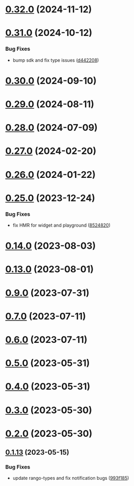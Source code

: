 # [0.32.0](https://github.com/rango-exchange/rango-client/compare/signer-starknet@0.31.0...signer-starknet@0.32.0) (2024-11-12)



# [0.31.0](https://github.com/rango-exchange/rango-client/compare/signer-starknet@0.30.0...signer-starknet@0.31.0) (2024-10-12)


### Bug Fixes

* bump sdk and fix type issues ([d442208](https://github.com/rango-exchange/rango-client/commit/d4422083bf5dd27d5f509ce1db7f9560d05428c8))



# [0.30.0](https://github.com/rango-exchange/rango-client/compare/signer-starknet@0.29.0...signer-starknet@0.30.0) (2024-09-10)



# [0.29.0](https://github.com/rango-exchange/rango-client/compare/signer-starknet@0.28.0...signer-starknet@0.29.0) (2024-08-11)



# [0.28.0](https://github.com/rango-exchange/rango-client/compare/signer-starknet@0.27.0...signer-starknet@0.28.0) (2024-07-09)



# [0.27.0](https://github.com/rango-exchange/rango-client/compare/signer-starknet@0.26.0...signer-starknet@0.27.0) (2024-02-20)



# [0.26.0](https://github.com/rango-exchange/rango-client/compare/signer-starknet@0.25.0...signer-starknet@0.26.0) (2024-01-22)



# [0.25.0](https://github.com/rango-exchange/rango-client/compare/signer-starknet@0.23.0...signer-starknet@0.25.0) (2023-12-24)


### Bug Fixes

* fix HMR for widget and playground ([8524820](https://github.com/rango-exchange/rango-client/commit/8524820f10cf0b8921f3db0c4f620ff98daa4103))



# [0.14.0](https://github.com/rango-exchange/rango-client/compare/signer-starknet@0.13.0...signer-starknet@0.14.0) (2023-08-03)



# [0.13.0](https://github.com/rango-exchange/rango-client/compare/signer-starknet@0.12.0...signer-starknet@0.13.0) (2023-08-01)



# [0.9.0](https://github.com/rango-exchange/rango-client/compare/signer-starknet@0.8.0...signer-starknet@0.9.0) (2023-07-31)



# [0.7.0](https://github.com/rango-exchange/rango-client/compare/signer-starknet@0.6.0...signer-starknet@0.7.0) (2023-07-11)



# [0.6.0](https://github.com/rango-exchange/rango-client/compare/signer-starknet@0.5.0...signer-starknet@0.6.0) (2023-07-11)



# [0.5.0](https://github.com/rango-exchange/rango-client/compare/signer-starknet@0.4.0...signer-starknet@0.5.0) (2023-05-31)



# [0.4.0](https://github.com/rango-exchange/rango-client/compare/signer-starknet@0.3.0...signer-starknet@0.4.0) (2023-05-31)



# [0.3.0](https://github.com/rango-exchange/rango-client/compare/signer-starknet@0.2.0...signer-starknet@0.3.0) (2023-05-30)



# [0.2.0](https://github.com/rango-exchange/rango-client/compare/signer-starknet@0.1.14...signer-starknet@0.2.0) (2023-05-30)



## [0.1.13](https://github.com/rango-exchange/rango-client/compare/signer-starknet@0.1.12...signer-starknet@0.1.13) (2023-05-15)


### Bug Fixes

* update rango-types and fix notification bugs ([993f185](https://github.com/rango-exchange/rango-client/commit/993f185e0b8c5e5e15a2c65ba2d85d1f9c8daa90))



